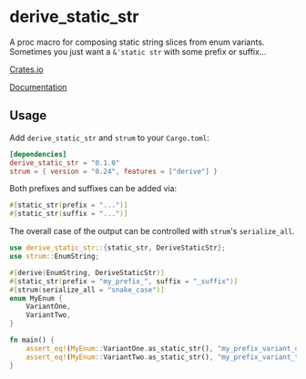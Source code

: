 # derive_static_str

A proc macro for composing static string slices from enum variants. Sometimes you just want a `&'static str` with some prefix or suffix...

[Crates.io](https://crates.io/crates/derive_static_str)

[Documentation](https://docs.rs/derive_static_str)

## Usage

Add `derive_static_str` and `strum` to your `Cargo.toml`:

```toml
[dependencies]
derive_static_str = "0.1.0"
strum = { version = "0.24", features = ["derive"] }
```

Both prefixes and suffixes can be added via:

```rust
#[static_str(prefix = "...")]
#[static_str(suffix = "...")]
```

The overall case of the output can be controlled with `strum`'s `serialize_all`.

```rust
use derive_static_str::{static_str, DeriveStaticStr};
use strum::EnumString;

#[derive(EnumString, DeriveStaticStr)]
#[static_str(prefix = "my_prefix_", suffix = "_suffix")]
#[strum(serialize_all = "snake_case")]
enum MyEnum {
    VariantOne,
    VariantTwo,
}

fn main() {
    assert_eq!(MyEnum::VariantOne.as_static_str(), "my_prefix_variant_one_suffix");
    assert_eq!(MyEnum::VariantTwo.as_static_str(), "my_prefix_variant_two_suffix");
}
```
